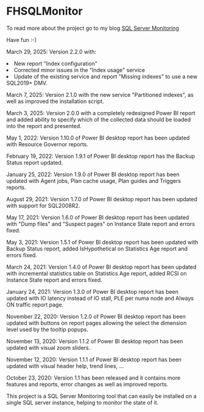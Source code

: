 # FHSQLMonitor
To read more about the project go to my blog [SQL Server Monitoring](https://www.haurumit.dk/sql-server-monitoring)

Have fun :-)

March 29, 2025: Version 2.2.0 with:
<li>New report "Index configuration"</li>
<li>Corrected minor issues in the "Index usage" service</li>
<li>Update of the existing service and report "Missing indexes" to use a new SQL2019+ DMV.</li>

March 7, 2025: Version 2.1.0 with the new service "Partitioned indexes", as well as improved the installation script.

March 3, 2025: Version 2.0.0 with a completely redesigned Power BI report and added ability to specify which of the collected data should be loaded into the report and presented.

May 1, 2022: Version 1.10.0 of Power BI desktop report has been updated with Resource Governor reports.

February 19, 2022: Version 1.9.1 of Power BI desktop report has the Backup Status report updated.

January 25, 2022: Version 1.9.0 of Power BI desktop report has been updated with Agent jobs, Plan cache usage, Plan guides and Triggers reports.

August 29, 2021: Version 1.7.0 of Power BI desktop report has been updated with support for SQL2008R2.

May 17, 2021: Version 1.6.0 of Power BI desktop report has been updated with "Dump files" and "Suspect pages" on Instance State report and errors fixed.

May 3, 2021: Version 1.5.1 of Power BI desktop report has been updated with Backup Status report, added IsHypothetical on Statistics Age report and errors fixed.

March 24, 2021: Version 1.4.0 of Power BI desktop report has been updated with incremental statistics table on Statistics Age report, added RCSI on Instance State report and errors fixed.

January 24, 2021: Version 1.3.0 of Power BI desktop report has been updated with IO latency instead of IO stall, PLE per numa node and Always ON traffic report page.

November 22, 2020: Version 1.2.0 of Power BI desktop report has been updated with buttons on report pages allowing the select the dimension level used by the tooltip popups.

November 13, 2020: Version 1.1.2 of Power BI desktop report has been updated with visual zoom sliders.

November 12, 2020: Version 1.1.1 of Power BI desktop report has been updated with visual header help, trend lines, ...

October 23, 2020: Version 1.1 has been released and it contains more features and reports, error changes as well as improved reports.

This project is a SQL Server Monitoring tool that can easily be installed on a single SQL server instance, helping to monitor the state of it.
